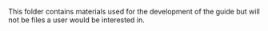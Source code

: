 This folder contains materials used for the development of the guide but will not be files a user would be interested in. 
